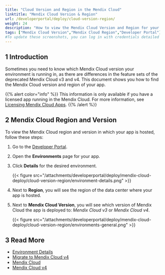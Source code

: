 ```yaml
---
title: "Cloud Version and Region in the Mendix Cloud"
linktitle: "Mendix Cloud Version & Region"
url: /developerportal/deploy/cloud-version-region/
weight: 24
description: "How to view the Mendix Cloud Version and Region for your app."
tags: ["Mendix Cloud Version","Mendix Cloud Region","Developer Portal"]
#To update these screenshots, you can log in with credentials detailed in How to Update Screenshots Using Team Apps.
---
```


## 1 Introduction

Sometimes you need to know which Mendix Cloud version your environment is running in, as there are differences in the feature sets of the deprecated Mendix Cloud v3 and v4. This document shows you how to find the Mendix Cloud version and region of your app.

{{% alert color="info" %}}
This information is only available if you have a licensed app running in the Mendix Cloud. For more information, see [Licensing Mendix Cloud Apps](/developerportal/deploy/licensing-apps/).
{{% /alert %}}

## 2 Mendix Cloud Region and Version

To view the Mendix Cloud region and version in which your app is hosted, follow these steps:

1. Go to the [Developer Portal](http://sprintr.home.mendix.com).

2. Open the **Environments** page for your app.

3. Click **Details** for the desired environment.

    {{< figure src="/attachments/developerportal/deploy/mendix-cloud-deploy/cloud-version-region/environment-details.png" >}}

4. Next to **Region**, you will see the region of the data center where your app is hosted.

5.  Next to **Mendix Cloud Version**, you will see which version of Mendix Cloud the app is deployed to: *Mendix Cloud v3* or *Mendix Cloud v4*.

    {{< figure src="/attachments/developerportal/deploy/mendix-cloud-deploy/cloud-version-region/environments-general.png" >}}

## 3 Read More

* [Environment Details](/developerportal/deploy/environments-details/)
* [Migrate to Mendix Cloud v4](/developerportal/deploy/migrating-to-v4/)
* [Mendix Cloud](/developerportal/deploy/mendix-cloud-deploy/)
* [Mendix Cloud v4](/developerportal/deploy/mxcloudv4/)
